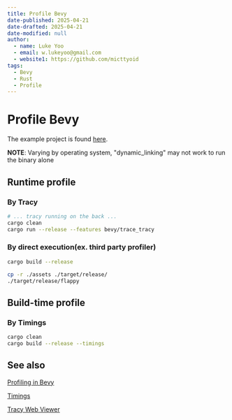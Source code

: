 ```yaml
---
title: Profile Bevy
date-published: 2025-04-21
date-drafted: 2025-04-21
date-modified: null
author:
  - name: Luke Yoo
  - email: w.lukeyoo@gmail.com
  - website1: https://github.com/micttyoid
tags:
  - Bevy
  - Rust
  - Profile
---
```


# Profile Bevy

The example project is found [here](https://github.com/micttyoid/flappy).

**NOTE**: Varying by operating system, "dynamic_linking" may not work to run
the binary alone

## Runtime profile

### By Tracy

```sh
# ... tracy running on the back ...
cargo clean
cargo run --release --features bevy/trace_tracy
```

### By direct execution(ex. third party profiler)

```sh
cargo build --release

cp -r ./assets ./target/release/
./target/release/flappy
```

## Build-time profile

### By Timings

```sh
cargo clean
cargo build --release --timings
```

## See also

[Profiling in Bevy](https://github.com/bevyengine/bevy/blob/main/docs/profiling.md)

[Timings](https://doc.rust-lang.org/nightly/cargo/reference/timings.html)

[Tracy Web Viewer](https://ui.perfetto.dev/)
